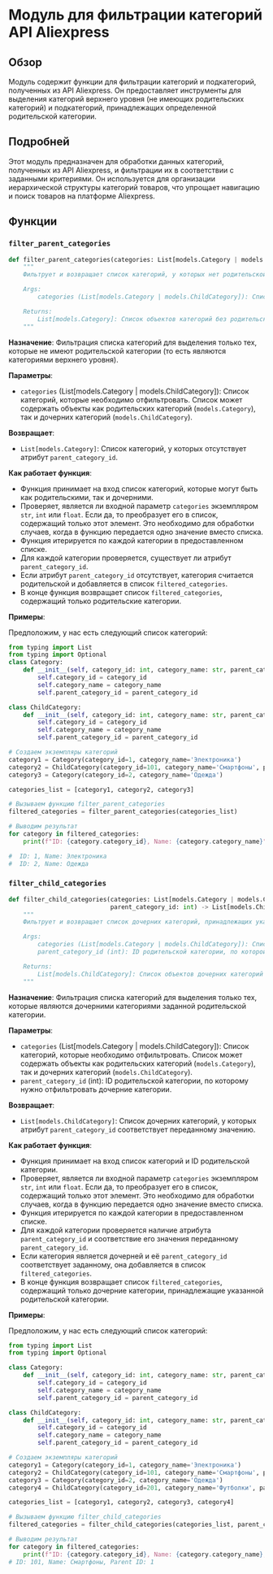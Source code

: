 # Модуль для фильтрации категорий API Aliexpress

## Обзор

Модуль содержит функции для фильтрации категорий и подкатегорий, полученных из API Aliexpress. Он предоставляет инструменты для выделения категорий верхнего уровня (не имеющих родительских категорий) и подкатегорий, принадлежащих определенной родительской категории.

## Подробней

Этот модуль предназначен для обработки данных категорий, полученных из API Aliexpress, и фильтрации их в соответствии с заданными критериями. Он используется для организации иерархической структуры категорий товаров, что упрощает навигацию и поиск товаров на платформе Aliexpress.

## Функции

### `filter_parent_categories`

```python
def filter_parent_categories(categories: List[models.Category | models.ChildCategory]) -> List[models.Category]:
    """
    Фильтрует и возвращает список категорий, у которых нет родительской категории.

    Args:
        categories (List[models.Category | models.ChildCategory]): Список объектов категорий или дочерних категорий.

    Returns:
        List[models.Category]: Список объектов категорий без родительской категории.
    """
```

**Назначение**: Фильтрация списка категорий для выделения только тех, которые не имеют родительской категории (то есть являются категориями верхнего уровня).

**Параметры**:
- `categories` (List[models.Category | models.ChildCategory]): Список категорий, которые необходимо отфильтровать. Список может содержать объекты как родительских категорий (`models.Category`), так и дочерних категорий (`models.ChildCategory`).

**Возвращает**:
- `List[models.Category]`: Список категорий, у которых отсутствует атрибут `parent_category_id`.

**Как работает функция**:

- Функция принимает на вход список категорий, которые могут быть как родительскими, так и дочерними.
- Проверяет, является ли входной параметр `categories` экземпляром `str`, `int` или `float`. Если да, то преобразует его в список, содержащий только этот элемент. Это необходимо для обработки случаев, когда в функцию передается одно значение вместо списка.
- Функция итерируется по каждой категории в предоставленном списке.
- Для каждой категории проверяется, существует ли атрибут `parent_category_id`.
- Если атрибут `parent_category_id` отсутствует, категория считается родительской и добавляется в список `filtered_categories`.
- В конце функция возвращает список `filtered_categories`, содержащий только родительские категории.

**Примеры**:

Предположим, у нас есть следующий список категорий:

```python
from typing import List
from typing import Optional
class Category:
    def __init__(self, category_id: int, category_name: str, parent_category_id: Optional[int] = None):
        self.category_id = category_id
        self.category_name = category_name
        self.parent_category_id = parent_category_id

class ChildCategory:
    def __init__(self, category_id: int, category_name: str, parent_category_id: int):
        self.category_id = category_id
        self.category_name = category_name
        self.parent_category_id = parent_category_id

# Создаем экземпляры категорий
category1 = Category(category_id=1, category_name='Электроника')
category2 = ChildCategory(category_id=101, category_name='Смартфоны', parent_category_id=1)
category3 = Category(category_id=2, category_name='Одежда')

categories_list = [category1, category2, category3]

# Вызываем функцию filter_parent_categories
filtered_categories = filter_parent_categories(categories_list)

# Выводим результат
for category in filtered_categories:
    print(f"ID: {category.category_id}, Name: {category.category_name}")

#  ID: 1, Name: Электроника
#  ID: 2, Name: Одежда
```

### `filter_child_categories`

```python
def filter_child_categories(categories: List[models.Category | models.ChildCategory],
                            parent_category_id: int) -> List[models.ChildCategory]:
    """
    Фильтрует и возвращает список дочерних категорий, принадлежащих указанной родительской категории.

    Args:
        categories (List[models.Category | models.ChildCategory]): Список объектов категорий или дочерних категорий.
        parent_category_id (int): ID родительской категории, по которой нужно отфильтровать дочерние категории.

    Returns:
        List[models.ChildCategory]: Список объектов дочерних категорий с указанным ID родительской категории.
    """
```

**Назначение**: Фильтрация списка категорий для выделения только тех, которые являются дочерними категориями заданной родительской категории.

**Параметры**:
- `categories` (List[models.Category | models.ChildCategory]): Список категорий, которые необходимо отфильтровать. Список может содержать объекты как родительских категорий (`models.Category`), так и дочерних категорий (`models.ChildCategory`).
- `parent_category_id` (int): ID родительской категории, по которому нужно отфильтровать дочерние категории.

**Возвращает**:
- `List[models.ChildCategory]`: Список дочерних категорий, у которых атрибут `parent_category_id` соответствует переданному значению.

**Как работает функция**:

- Функция принимает на вход список категорий и ID родительской категории.
- Проверяет, является ли входной параметр `categories` экземпляром `str`, `int` или `float`. Если да, то преобразует его в список, содержащий только этот элемент. Это необходимо для обработки случаев, когда в функцию передается одно значение вместо списка.
- Функция итерируется по каждой категории в предоставленном списке.
- Для каждой категории проверяется наличие атрибута `parent_category_id` и соответствие его значения переданному `parent_category_id`.
- Если категория является дочерней и её `parent_category_id` соответствует заданному, она добавляется в список `filtered_categories`.
- В конце функция возвращает список `filtered_categories`, содержащий только дочерние категории, принадлежащие указанной родительской категории.

**Примеры**:

Предположим, у нас есть следующий список категорий:

```python
from typing import List
from typing import Optional

class Category:
    def __init__(self, category_id: int, category_name: str, parent_category_id: Optional[int] = None):
        self.category_id = category_id
        self.category_name = category_name
        self.parent_category_id = parent_category_id

class ChildCategory:
    def __init__(self, category_id: int, category_name: str, parent_category_id: int):
        self.category_id = category_id
        self.category_name = category_name
        self.parent_category_id = parent_category_id

# Создаем экземпляры категорий
category1 = Category(category_id=1, category_name='Электроника')
category2 = ChildCategory(category_id=101, category_name='Смартфоны', parent_category_id=1)
category3 = Category(category_id=2, category_name='Одежда')
category4 = ChildCategory(category_id=201, category_name='Футболки', parent_category_id=2)

categories_list = [category1, category2, category3, category4]

# Вызываем функцию filter_child_categories
filtered_categories = filter_child_categories(categories_list, parent_category_id=1)

# Выводим результат
for category in filtered_categories:
    print(f"ID: {category.category_id}, Name: {category.category_name}, Parent ID: {category.parent_category_id}")
# ID: 101, Name: Смартфоны, Parent ID: 1